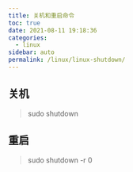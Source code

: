 ```yaml
---
title: 关机和重启命令
toc: true
date: 2021-08-11 19:18:36
categories: 
  - linux
sidebar: auto
permalink: /linux/linux-shutdown/
---
```


## 关机

> sudo shutdown

## 重启

> sudo shutdown -r 0
